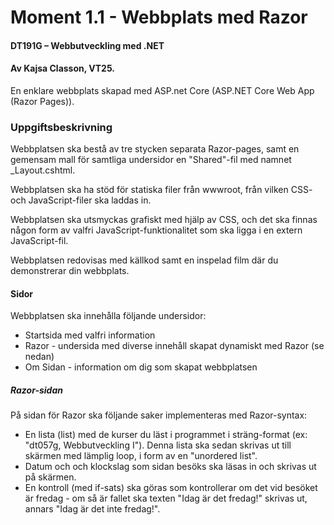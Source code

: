 # Moment 1.1 - Webbplats med Razor
#### DT191G – Webbutveckling med .NET
#### Av Kajsa Classon, VT25. 

En enklare webbplats skapad med ASP.net Core (ASP.NET Core Web App (Razor Pages)).

### Uppgiftsbeskrivning
Webbplatsen ska bestå av tre stycken separata Razor-pages, samt en gemensam mall för samtliga undersidor en "Shared"-fil med namnet _Layout.cshtml.

Webbplatsen ska ha stöd för statiska filer från wwwroot, från vilken CSS- och JavaScript-filer ska laddas in.

Webbplatsen ska utsmyckas grafiskt med hjälp av CSS, och det ska finnas någon form av valfri JavaScript-funktionalitet som ska ligga i en extern JavaScript-fil.

Webbplatsen redovisas med källkod samt en inspelad film där du demonstrerar din webbplats.

#### Sidor
Webbplatsen ska innehålla följande undersidor:
* Startsida med valfri information
* Razor - undersida med diverse innehåll skapat dynamiskt med Razor (se nedan)
* Om Sidan - information om dig som skapat webbplatsen

##### Razor-sidan
På sidan för Razor ska följande saker implementeras med Razor-syntax:

* En lista (list) med de kurser du läst i programmet i sträng-format (ex: "dt057g, Webbutveckling I"). Denna lista ska sedan skrivas ut till skärmen med lämplig loop, i form av en "unordered list".
* Datum och och klockslag som sidan besöks ska läsas in och skrivas ut på skärmen.
* En kontroll (med if-sats) ska göras som kontrollerar om det vid besöket är fredag - om så är fallet ska texten "Idag är det fredag!" skrivas ut, annars "Idag är det inte fredag!".
